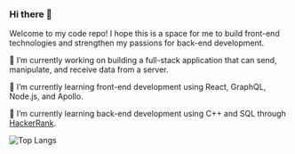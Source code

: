 ### Hi there 👋

Welcome to my code repo! I hope this is a space for me to build front-end technologies and strengthen my passions for back-end development.

🔭 I’m currently working on building a full-stack application that can send, manipulate, and receive data from a server.

🌱 I’m currently learning front-end development using React, GraphQL, Node.js, and Apollo.

🌱 I’m currently learning back-end development using C++ and SQL through [HackerRank](https://www.hackerrank.com/Narnian12?hr_r=1).

<!-- ![Peter's GitHub stats](https://github-readme-stats.vercel.app/api?username=narnian12&show_icons=true&theme=tokyonight&hide=stars,prs,contribs) -->

![Top Langs](https://github-readme-stats.vercel.app/api/top-langs/?username=narnian12&layout=compact&theme=tokyonight&exclude_repo=ckjm-di,apollographql_fullstack_tutorial)


<!--
**Narnian12/narnian12** is a ✨ _special_ ✨ repository because its `README.md` (this file) appears on your GitHub profile.

Here are some ideas to get you started:

- 🔭 I’m currently working on ...
- 🌱 I’m currently learning ...
- 👯 I’m looking to collaborate on ...
- 🤔 I’m looking for help with ...
- 💬 Ask me about ...
- 📫 How to reach me: ...
- 😄 Pronouns: ...
- ⚡ Fun fact: ...
-->

